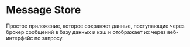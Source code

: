# Message Store
Простое приложение, которое сохраняет данные, поступающие через брокер сообщений в базу данных и кэш и отображает их через веб-интерфейс по запросу.


